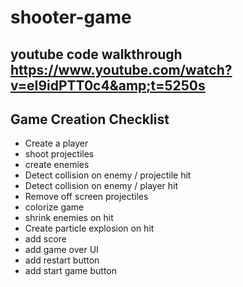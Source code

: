 # shooter-game
## youtube code walkthrough https://www.youtube.com/watch?v=eI9idPTT0c4&amp;t=5250s


## Game Creation Checklist
- Create a player
- shoot projectiles
- create enemies
- Detect collision on enemy / projectile hit
- Detect collision on enemy / player hit
- Remove off screen projectiles
- colorize game
- shrink enemies on hit
- Create particle explosion on hit
- add score
- add game over UI
- add restart button
- add start game button

